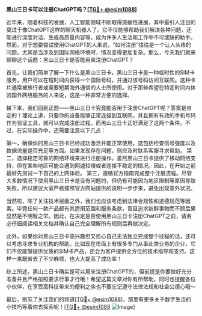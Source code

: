 **黑山三日卡可以注册ChatGPT吗？[[TG💪+ @esim1088](https://t.me/s/esim1088)]**

近年来，随着科技的发展，人工智能领域不断取得突破性进展，其中最引人注目的莫过于像ChatGPT这样的聊天机器人了。它不仅能够帮助我们解决各种问题，还能进行深度对话、生成高质量内容等，成为许多人生活和工作中不可或缺的助手。然而，对于想要尝试使用ChatGPT的人来说，“如何注册”往往是一个让人头疼的问题。尤其是当涉及到国际网络环境时，情况变得更加复杂。那么，今天我们就来聊聊这个话题：黑山三日卡是否能用来注册ChatGPT？

首先，让我们简单了解一下什么是黑山三日卡。黑山三日卡是一种临时性的SIM卡服务，用户可以在短时间内获得一个国际号码，并通过该号码访问互联网。这种卡片通常被旅行者或需要短期海外通信的人士所使用。对于那些希望在特定时间内体验国外网络服务的人来说，这是一种非常方便的选择。

接下来，我们回到正题——黑山三日卡究竟能否用于注册ChatGPT呢？答案是肯定的！理论上讲，只要你的设备能够正常连接到互联网，并且拥有有效的手机号码作为验证工具，就可以完成注册过程。而黑山三日卡正好满足了这两个条件。不过，在实际操作中，还需要注意以下几点：

第一，确保你的黑山三日卡已经成功激活并能正常使用。这包括检查信号强度以及数据流量是否充足等方面。如果发现存在问题，则应及时联系客服寻求帮助。
第二，选择稳定可靠的网络环境来进行注册操作。虽然黑山三日卡提供了移动网络支持，但在某些地区可能会遇到网速较慢或者连接不稳定的情况。因此，在开始之前最好先测试一下自己的上网体验。
第三，遵循官方指南完成整个注册流程。尽管大多数情况下使用黑山三日卡是没有问题的，但仍有可能因为地区限制等原因导致失败。所以建议大家严格按照官方网站提供的说明一步步来，避免出现意外状况。

当然啦，除了关注技术层面之外，我们也应该考虑到法律合规性和道德规范等因素。毕竟任何一款产品都有其适用范围和服务条款，盲目追求新鲜事物而不顾后果显然是不明智之举。因此，在决定是否使用黑山三日卡注册ChatGPT之前，请务必仔细阅读相关文档并确认自己完全理解所有规则后再做决定。

此外，如果你对黑山三日卡感兴趣但又担心自己无法独立完成整个过程的话，还可以考虑寻求专业机构的帮助。比如现在市面上有很多专门从事此类业务的企业，它们不仅能够提供优质的SIM卡产品，还会为客户提供全方位的技术指导和支持。这样一来既省去了不少麻烦，也大大提高了成功率！

综上所述，黑山三日卡确实是可以用来注册ChatGPT的，但前提是你要做好充分准备并且严格按照要求行事才行哦！希望这篇文章对你有所帮助，同时也提醒各位小伙伴，在享受高科技带来的便利之余也不要忘记遵守法律法规和社会公德心哦～

最后，别忘了关注我们的频道[[TG💪+ @esim1088](https://t.me/s/esim1088)]，那里有更多关于数字生活的小技巧等着你去探索呢！[[TG💪+ @esim1088](https://t.me/s/esim1088) ![Image](https://i.postimg.cc/4NQfJmqS/Snipaste-2025-05-13-00-14-12.png)]